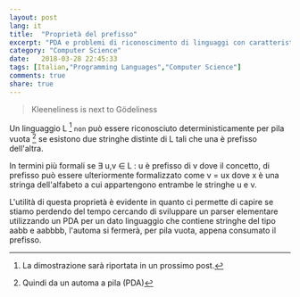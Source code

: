 ```yaml
---
layout: post
lang: it
title:  "Proprietà del prefisso"
excerpt: "PDA e problemi di riconoscimento di linguaggi con caratteristiche particolari."
category: "Computer Science"
date:   2018-03-28 22:45:33
tags: [Italian,"Programming Languages","Computer Science"]
comments: true
share: true
---
```


> Kleeneliness is next to Gödeliness 

Un linguaggio L [^footnote1] `non` può essere riconosciuto deterministicamente per pila vuota [^footnote2] se esistono due stringhe distinte di L tali che una è prefisso dell'altra. 

In termini più formali se &exist; u,v &isin; L : u è prefisso di v dove il concetto, di prefisso può essere ulteriormente formalizzato come v = ux dove x è una stringa dell'alfabeto a cui appartengono entrambe le stringhe u e v.

L'utilità di questa proprietà è evidente in quanto ci permette di capire se stiamo perdendo del tempo cercando di sviluppare un parser elementare utilizzando un PDA per un dato linguaggio che contiene stringhe del tipo aabb e aabbbb, l'automa si fermerà, per pila vuota, appena consumato il prefisso.

[^footnote1]: La dimostrazione sarà riportata in un prossimo post.
[^footnote2]: Quindi da un automa a pila (PDA)